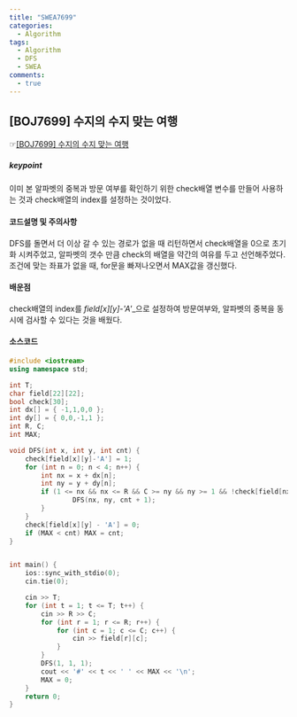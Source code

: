 ```yaml
---
title: "SWEA7699"
categories:
  - Algorithm
tags:
  - Algorithm
  - DFS
  - SWEA
comments:  
  - true
---
```


## [BOJ7699] 수지의 수지 맞는 여행
 ☞[[BOJ7699] 수지의 수지 맞는 여행](https://www.acmicpc.net/problem/7699)

##### keypoint
이미 본 알파벳의 중복과 방문 여부를 확인하기 위한 check배열 변수를 만들어 사용하는 것과 check배열의 index를 설정하는 것이었다.

#### 코드설명 및 주의사항
 DFS를 돌면서 더 이상 갈 수 있는 경로가 없을 때 리턴하면서 check배열을 0으로 초기화  시켜주었고, 알파벳의 갯수 만큼 check의 배열을 약간의 여유를 두고 선언해주었다.
 조건에 맞는 좌표가 없을 때, for문을 빠져나오면서 MAX값을 갱신했다.

#### 배운점
check배열의 index를 *field[x][y]-'A'*_으로 설정하여 방문여부와, 알파벳의 중복을 동시에 검사할 수 있다는 것을 배웠다.

#### 소스코드
```cpp
#include <iostream>
using namespace std;

int T;
char field[22][22];
bool check[30];
int dx[] = { -1,1,0,0 };
int dy[] = { 0,0,-1,1 };
int R, C;
int MAX;

void DFS(int x, int y, int cnt) {
	check[field[x][y]-'A'] = 1;
	for (int n = 0; n < 4; n++) {
		int nx = x + dx[n];
		int ny = y + dy[n];
		if (1 <= nx && nx <= R && C >= ny && ny >= 1 && !check[field[nx][ny]-'A']) {
				DFS(nx, ny, cnt + 1);
		}
	}
	check[field[x][y] - 'A'] = 0;
	if (MAX < cnt) MAX = cnt;
}


int main() {
	ios::sync_with_stdio(0);
	cin.tie(0);

	cin >> T;
	for (int t = 1; t <= T; t++) {
		cin >> R >> C;
		for (int r = 1; r <= R; r++) {
			for (int c = 1; c <= C; c++) {
				cin >> field[r][c];
			}
		}
		DFS(1, 1, 1);
		cout << '#' << t << ' ' << MAX << '\n';
		MAX = 0;
	}
	return 0;
}
```